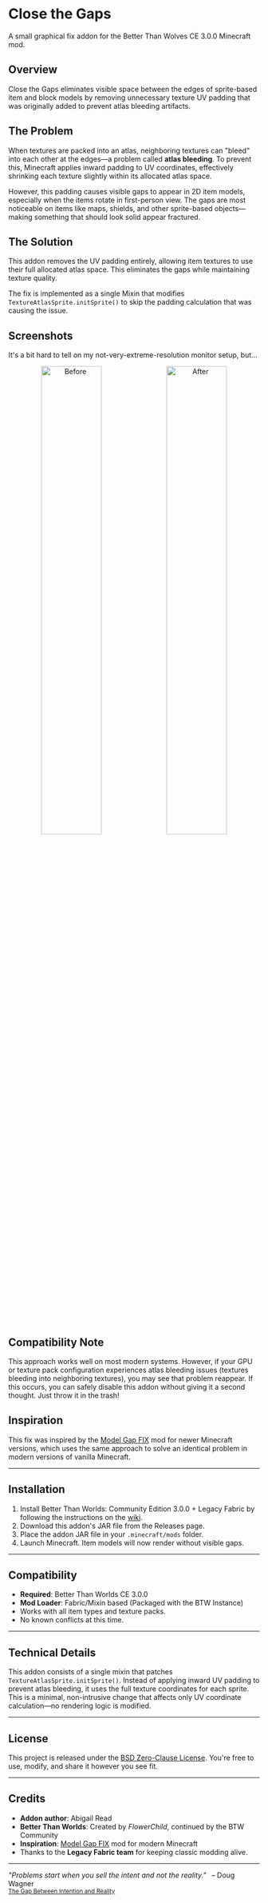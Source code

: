 # Close the Gaps

A small graphical fix addon for the Better Than Wolves CE 3.0.0 Minecraft mod.

## Overview

Close the Gaps eliminates visible space between the edges of sprite-based item and block models by removing unnecessary texture UV padding that was originally added to prevent atlas bleeding artifacts.

## The Problem

When textures are packed into an atlas, neighboring textures can "bleed" into each other at the edges—a problem called **atlas bleeding**. To prevent this, Minecraft applies inward padding to UV coordinates, effectively shrinking each texture slightly within its allocated atlas space.

However, this padding causes visible gaps to appear in 2D item models, especially when the items rotate in first-person view. The gaps are most noticeable on items like maps, shields, and other sprite-based objects—making something that should look solid appear fractured.

## The Solution

This addon removes the UV padding entirely, allowing item textures to use their full allocated atlas space. This eliminates the gaps while maintaining texture quality.

The fix is implemented as a single Mixin that modifies `TextureAtlasSprite.initSprite()` to skip the padding calculation that was causing the issue.

## Screenshots
It's a bit hard to tell on my not-very-extreme-resolution monitor setup, but...
<p align="center"><img  width="49%" alt="Before" src="https://github.com/user-attachments/assets/3b2cc76d-35b0-4cb5-982c-6196481a6b10" /> <img width="49%" alt="After" src="https://github.com/user-attachments/assets/0c7eaae3-b3fa-46d4-be32-f0897e164e1b" /></p>

## Compatibility Note

This approach works well on most modern systems. However, if your GPU or texture pack configuration experiences atlas bleeding issues (textures bleeding into neighboring textures), you may see that problem reappear. If this occurs, you can safely disable this addon without giving it a second thought.  Just throw it in the trash!

## Inspiration

This fix was inspired by the [Model Gap FIX](https://www.curseforge.com/minecraft/mc-mods/model-gap-fix) mod for newer Minecraft versions, which uses the same approach to solve an identical problem in modern versions of vanilla Minecraft.

---

## Installation

1. Install Better Than Worlds: Community Edition 3.0.0 + Legacy Fabric by following the instructions on the [wiki](https://wiki.btwce.com/view/3.0.0_Beta).
2. Download this addon's JAR file from the Releases page.
3. Place the addon JAR file in your `.minecraft/mods` folder.
4. Launch Minecraft. Item models will now render without visible gaps.

---

## Compatibility

* **Required**: Better Than Worlds CE 3.0.0
* **Mod Loader**: Fabric/Mixin based (Packaged with the BTW Instance)
* Works with all item types and texture packs.
* No known conflicts at this time.

---

## Technical Details

This addon consists of a single mixin that patches `TextureAtlasSprite.initSprite()`. Instead of applying inward UV padding to prevent atlas bleeding, it uses the full texture coordinates for each sprite. This is a minimal, non-intrusive change that affects only UV coordinate calculation—no rendering logic is modified.

---

## License

This project is released under the [BSD Zero-Clause License](LICENSE).
You're free to use, modify, and share it however you see fit.

---

## Credits

* **Addon author**: Abigail Read
* **Better Than Worlds**: Created by *FlowerChild*, continued by the BTW Community
* **Inspiration**: [Model Gap FIX](https://www.curseforge.com/minecraft/mc-mods/model-gap-fix) mod for modern Minecraft
* Thanks to the **Legacy Fabric team** for keeping classic modding alive.

---

*"Problems start when you sell the intent and not the reality."* &ensp;&ndash; Doug Wagner
</br><small>[The Gap Between Intention and Reality](https://www.sunwaptasolutions.com/2011/04/the-gap-between-intention-and-reality)</small>
